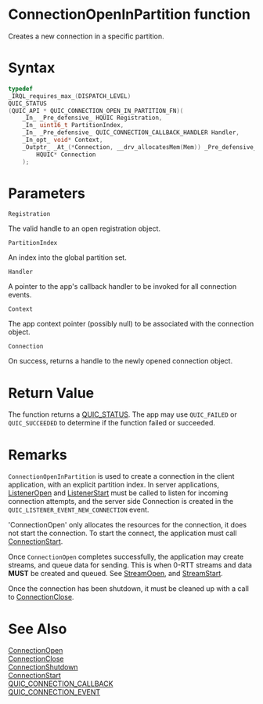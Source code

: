 ConnectionOpenInPartition function
======

Creates a new connection in a specific partition.

# Syntax

```C
typedef
_IRQL_requires_max_(DISPATCH_LEVEL)
QUIC_STATUS
(QUIC_API * QUIC_CONNECTION_OPEN_IN_PARTITION_FN)(
    _In_ _Pre_defensive_ HQUIC Registration,
    _In_ uint16_t PartitionIndex,
    _In_ _Pre_defensive_ QUIC_CONNECTION_CALLBACK_HANDLER Handler,
    _In_opt_ void* Context,
    _Outptr_ _At_(*Connection, __drv_allocatesMem(Mem)) _Pre_defensive_
        HQUIC* Connection
    );
```

# Parameters

`Registration`

The valid handle to an open registration object.

`PartitionIndex`

An index into the global partition set.

`Handler`

A pointer to the app's callback handler to be invoked for all connection events.

`Context`

The app context pointer (possibly null) to be associated with the connection object.

`Connection`

On success, returns a handle to the newly opened connection object.

# Return Value

The function returns a [QUIC_STATUS](QUIC_STATUS.md). The app may use `QUIC_FAILED` or `QUIC_SUCCEEDED` to determine if the function failed or succeeded.

# Remarks

`ConnectionOpenInPartition` is used to create a connection in the client application, with an explicit partition index. In server applications, [ListenerOpen](ListenerOpen.md) and [ListenerStart](ListenerStart.md) must be called to listen for incoming connection attempts, and the server side Connection is created in the `QUIC_LISTENER_EVENT_NEW_CONNECTION` event.

'ConnectionOpen' only allocates the resources for the connection, it does not start the connection. To start the connect, the application must call [ConnectionStart](ConnectionStart.md).

Once `ConnectionOpen` completes successfully, the application may create streams, and queue data for sending. This is when 0-RTT streams and data **MUST** be created and queued. See [StreamOpen](StreamOpen.md), and [StreamStart](StreamStart.md).

Once the connection has been shutdown, it must be cleaned up with a call to [ConnectionClose](ConnectionClose.md).

# See Also

[ConnectionOpen](ConnectionOpen.md)<br>
[ConnectionClose](ConnectionClose.md)<br>
[ConnectionShutdown](ConnectionShutdown.md)<br>
[ConnectionStart](ConnectionStart.md)<br>
[QUIC_CONNECTION_CALLBACK](QUIC_CONNECTION_CALLBACK.md)<br>
[QUIC_CONNECTION_EVENT](QUIC_CONNECTION_EVENT.md)<br>
